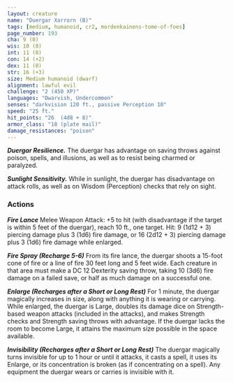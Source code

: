 ```yaml
---
layout: creature
name: "Duergar Xarrorn (B)"
tags: [medium, humanoid, cr2, mordenkainens-tome-of-foes]
page_number: 193
cha: 9 (0)
wis: 10 (0)
int: 11 (0)
con: 14 (+2)
dex: 11 (0)
str: 16 (+3)
size: Medium humanoid (dwarf)
alignment: lawful evil
challenge: "2 (450 XP)"
languages: "Dwarvish, Undercommon"
senses: "darkvision 120 ft., passive Perception 10"
speed: "25 ft."
hit_points: "26  (4d8 + 8)"
armor_class: "18 (plate mail)"
damage_resistances: "poison"
---
```


***Duergar Resilience.*** The duergar has advantage on saving throws against poison, spells, and illusions, as well as to resist being charmed or paralyzed.

***Sunlight Sensitivity.*** While in sunlight, the duergar has disadvantage on attack rolls, as well as on Wisdom (Perception) checks that rely on sight.

### Actions

***Fire Lance*** Melee Weapon Attack: +5 to hit (with disadvantage if the target is within 5 feet of the duergar), reach 10 ft., one target. Hit: 9 (1d12 + 3) piercing damage plus 3 (1d6) fire damage, or 16 (2d12 + 3) piercing damage plus 3 (1d6) fire damage while enlarged.

***Fire Spray (Recharge 5-6)*** From its fire lance, the duergar shoots a 15-foot cone of fire or a line of fire 30 feet long and 5 feet wide. Each creature in that area must make a DC 12 Dexterity saving throw, taking 10 (3d6) fire damage on a failed save, or half as much damage on a successful one.

***Enlarge (Recharges after a Short or Long Rest)*** For 1 minute, the duergar magically increases in size, along with anything it is wearing or carrying. While enlarged, the duergar is Large, doubles its damage dice on Strength-based weapon attacks (included in the attacks), and makes Strength checks and Strength saving throws with advantage. If the duergar lacks the room to become Large, it attains the maximum size possible in the space available.

***Invisibility (Recharges after a Short or Long Rest)*** The duergar magically turns invisible for up to 1 hour or until it attacks, it casts a spell, it uses its Enlarge, or its concentration is broken (as if concentrating on a spell). Any equipment the duergar wears or carries is invisible with it.